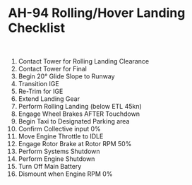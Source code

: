 # AH-94 Rolling/Hover Landing Checklist

<br>

1. Contact Tower for Rolling Landing Clearance
2. Contact Tower for Final
3. Begin 20° Glide Slope to Runway
4. Transition IGE
5. Re-Trim for IGE
6. Extend Landing Gear
7. Perform Rolling Landing (below ETL 45kn)
8. Engage Wheel Brakes AFTER Touchdown
9. Begin Taxi to Designated Parking area
10. Confirm Collective input 0%
11. Move Engine Throttle to IDLE
12. Engage Rotor Brake at Rotor RPM 50%
13. Perform Systems Shutdown
14. Perform Engine Shutdown
15. Turn Off Main Battery
16. Dismount when Engine RPM 0%

<br>
